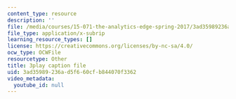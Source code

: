 ```yaml
---
content_type: resource
description: ''
file: /media/courses/15-071-the-analytics-edge-spring-2017/3ad35989236ad5f660cfb844070f3362_e8yvJp0VqtI.srt
file_type: application/x-subrip
learning_resource_types: []
license: https://creativecommons.org/licenses/by-nc-sa/4.0/
ocw_type: OCWFile
resourcetype: Other
title: 3play caption file
uid: 3ad35989-236a-d5f6-60cf-b844070f3362
video_metadata:
  youtube_id: null
---
```

